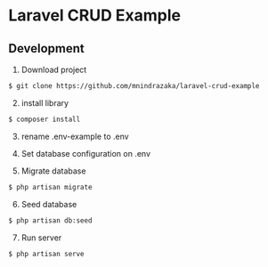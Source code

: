 # Laravel CRUD Example

## Development
1. Download project
```bash
$ git clone https://github.com/mnindrazaka/laravel-crud-example
```

2. install library
```bash
$ composer install
```

3. rename .env-example to .env

4. Set database configuration on .env

5. Migrate database
```bash
$ php artisan migrate
```

6. Seed database
```bash
$ php artisan db:seed
```

7. Run server
```bash
$ php artisan serve
```
